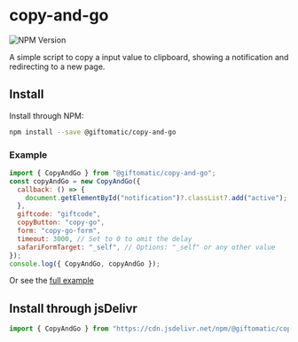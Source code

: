 # copy-and-go

![NPM Version](https://img.shields.io/npm/v/%40giftomatic%2Fcopy-and-go)

A simple script to copy a input value to clipboard, showing a notification and redirecting to a new page.

## Install

Install through NPM:

```bash
npm install --save @giftomatic/copy-and-go
```

### Example

```js
import { CopyAndGo } from "@giftomatic/copy-and-go";
const copyAndGo = new CopyAndGo({
  callback: () => {
    document.getElementById("notification")?.classList?.add("active");
  },
  giftcode: "giftcode",
  copyButton: "copy-go",
  form: "copy-go-form",
  timeout: 3000, // Set to 0 to omit the delay
  safariFormTarget: "_self", // Options: "_self" or any other value
});
console.log({ CopyAndGo, copyAndGo });
```

Or see the [full example](./example/)

## Install through jsDelivr

```js
import { CopyAndGo } from "https://cdn.jsdelivr.net/npm/@giftomatic/copy-and-go@1/+esm";
```
